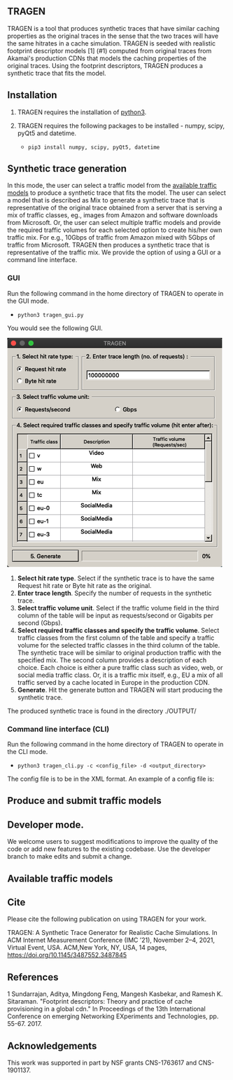 ## TRAGEN

TRAGEN is a tool that produces synthetic traces that have similar caching properties as the original traces in the sense that the two traces will have the same hitrates in a cache simulation. TRAGEN is seeded with realistic footprint descriptor models [1] (#1) computed from original traces from Akamai's production CDNs that models the caching properties of the original traces. Using the footprint descriptors, TRAGEN produces a synthetic trace that fits the model.

## Installation

1. TRAGEN requires the installation of [python3](https://www.python.org/downloads/).

2. TRAGEN requires the following packages to be installed - numpy, scipy, pyQt5 and datetime.
   * ``` pip3 install numpy, scipy, pyQt5, datetime ```

## Synthetic trace generation

In this mode, the user can select a traffic model from the [available traffic models](#available-traffic-models) to produce a synthetic trace that fits the model. The user can select a model that is described as Mix to generate a synthetic trace that is representative of the original trace obtained from a server that is serving a mix of traffic classes, eg., images from Amazon and software downloads from Microsoft. Or, the user can select multiple traffic models and provide the required traffic volumes for each selected option to create his/her own traffic mix. For e.g., 10Gbps of traffic from Amazon mixed with 5Gbps of traffic from Microsoft. TRAGEN then produces a synthetic trace that is representative of the traffic mix. We provide the option of using a GUI or a command line interface.

### GUI

Run the following command in the home directory of TRAGEN to operate in the GUI mode.
   * ``` python3 tragen_gui.py ```

You would see the following GUI. 

![GUI](images/TRAGEN_2.png)

1. **Select hit rate type**. Select if the synthetic trace is to have the same Request hit rate or Byte hit rate as the original.
2. **Enter trace length**. Specify the number of requests in the synthetic trace.
3. **Select traffic volume unit**. Select if the traffic volume field in the third column of the table will be input as requests/second or Gigabits per second (Gbps).
4. **Select required traffic classes and specify the traffic volume**. Select traffic classes from the first column of the table and specify a traffic volume for the selected traffic classes in the third column of the table.  The synthetic trace will be similar to  original production traffic with the specified mix. The second column provides a description of each choice. Each choice is either a pure traffic class  such as video, web, or social media traffic class. Or, it is a traffic mix itself, e.g., EU a mix of all traffic served by a cache located in Europe in the production CDN.
5. **Generate**. Hit the generate button and TRAGEN will start producing the synthetic trace.

The produced synthetic trace is found in the directory ./OUTPUT/

### Command line interface (CLI)

Run the following command in the home directory of TRAGEN to operate in the CLI mode.
   * ``` python3 tragen_cli.py -c <config_file> -d <output_directory> ```

The config file is to be in the XML format. An example of a config file is:



## Produce and submit traffic models


## Developer mode.

We welcome users to suggest modifications to improve the quality of the code or add new features to the existing codebase. Use the developer branch to make edits and submit a change.


## Available traffic models


## Cite

Please cite the following publication on using TRAGEN for your work.

TRAGEN: A Synthetic Trace Generator for Realistic Cache Simulations.
In ACM Internet Measurement Conference (IMC ’21), November 2–4, 2021, Virtual Event, USA. ACM,New York, NY, USA, 14 pages, https://doi.org/10.1145/3487552.3487845

## References

<a id="1">1</a> 
Sundarrajan, Aditya, Mingdong Feng, Mangesh Kasbekar, and Ramesh K. Sitaraman. "Footprint descriptors: Theory and practice of cache provisioning in a global cdn." In Proceedings of the 13th International Conference on emerging Networking EXperiments and Technologies, pp. 55-67. 2017.

## Acknowledgements
This work was supported in part by NSF grants CNS-1763617 and CNS-1901137.
